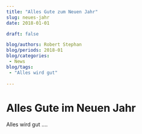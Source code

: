 ```yaml
---
title: "Alles Gute zum Neuen Jahr"  
slug: neues-jahr
date: 2018-01-01

draft: false

blog/authors: Robert Stephan
blog/periods: 2018-01
blog/categories: 
 - News
blog/tags:
 - "Alles wird gut"
 
---
```

# Alles Gute im Neuen Jahr
Alles wird gut ....
